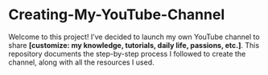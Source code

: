 # Creating-My-YouTube-Channel
Welcome to this project! I’ve decided to launch my own YouTube channel to share **[customize: my knowledge, tutorials, daily life, passions, etc.]**.   This repository documents the step-by-step process I followed to create the channel, along with all the resources I used.
